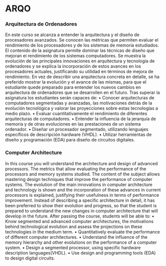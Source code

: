 # ARQO
### Arquitectura de Ordenadores
En este curso se alcanza a entender la arquitectura y el diseño de procesadores avanzados. Se conocen las métricas que permiten evaluar el rendimiento de los procesadores y de los sistemas de memoria estudiados. El contenido de la asignatura permite dominar las técnicas de diseño que mejoran el rendimiento de los sistemas computadores. Se muestra la evolución de las principales innovaciones en arquitectura y tecnología de ordenadores y se explica la incorporación de estos avances en los procesadores actuales, justificando su utilidad en términos de mejora de rendimiento. En vez de describir una arquitectura concreta en detalle, se ha preferido mostrar la evolución y el avance de las mismas, para que el estudiante quede preparado para entender los nuevos cambios en arquitectura de ordenadores que se desarrollen en el futuro.
Tras superar la asignatura los estudiantes serán capaces de:
• Conocer arquitecturas de computadores segmentadas y avanzadas, las motivaciones detrás de la evolución tecnológica y valorar las proyecciones sobre estas tecnologías a medio plazo.
• Evaluar cuantitativamente el rendimiento de diferentes arquitecturas de computadores.
• Entender la influencia de la jerarquía de memoria y de otras evoluciones en las prestaciones de un sistema ordenador.
• Diseñar un procesador segmentado, utilizando lenguajes específicos de descripción hardware (VHDL).
• Utilizar herramientas de diseño y programación (EDA) para diseño de circuitos digitales.
### Computer Architecture
In this course you will understand the architecture and design of advanced processors. The metrics that allow evaluating the performance of the processors and memory systems studied. The content of the subject allows mastering design techniques that improve the performance of computer systems. The evolution of the main innovations in computer architecture and technology is shown and the incorporation of these advances in current processors is explained, justifying their usefulness in terms of performance improvement. Instead of describing a specific architecture in detail, it has been preferred to show their evolution and progress, so that the student is prepared to understand the new changes in computer architecture that will develop in the future.
After passing the course, students will be able to:
• Know segmented and advanced computer architectures, the motivations behind technological evolution and assess the projections on these technologies in the medium term.
• Quantitatively evaluate the performance of different computer architectures.
• Understand the influence of the memory hierarchy and other evolutions on the performance of a computer system.
• Design a segmented processor, using specific hardware description languages ​​(VHDL).
• Use design and programming tools (EDA) to design digital circuits.
